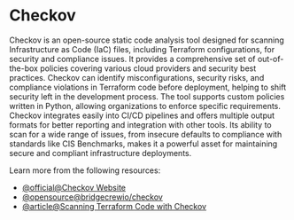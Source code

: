 # Checkov

Checkov is an open-source static code analysis tool designed for scanning Infrastructure as Code (IaC) files, including Terraform configurations, for security and compliance issues. It provides a comprehensive set of out-of-the-box policies covering various cloud providers and security best practices. Checkov can identify misconfigurations, security risks, and compliance violations in Terraform code before deployment, helping to shift security left in the development process. The tool supports custom policies written in Python, allowing organizations to enforce specific requirements. Checkov integrates easily into CI/CD pipelines and offers multiple output formats for better reporting and integration with other tools. Its ability to scan for a wide range of issues, from insecure defaults to compliance with standards like CIS Benchmarks, makes it a powerful asset for maintaining secure and compliant infrastructure deployments.

Learn more from the following resources:

- [@official@Checkov Website](https://www.checkov.io/)
- [@opensource@bridgecrewio/checkov](https://github.com/bridgecrewio/checkov)
- [@article@Scanning Terraform Code with Checkov](https://devopscube.com/terraform-checkov-scan/)